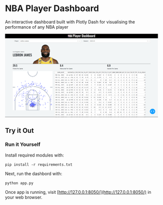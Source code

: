 # NBA Player Dashboard

An interactive dashboard built with Plotly Dash for visualising the performance of any NBA player

![Screenshot of dashboard](screenshot.png)

## Try it Out

### Run it Yourself

Install required modules with:

```{shell}
pip install -r requirements.txt
```

Next, run the dashbord with:

```{shell}
python app.py
```

Once app is running, visit [http://127.0.0.1:8050/](http://127.0.0.1:8050/) in your web browser.